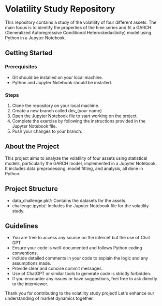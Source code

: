 # Volatility Study Repository

This repository contains a study of the volatility of four different assets.
The main focus is to identify the properties of the time series and fit a GARCH (Generalized Autoregressive Conditional Heteroskedasticity) model using Python in a Jupyter Notebook.

## Getting Started

### Prerequisites
- Git should be installed on your local machine.
- Python and Jupyter Notebook should be installed.
  
### Steps
  1. Clone the repository on your local machine. 
  2. Create a new branch called dev_{your name}
  3. Open the Jupyter Notebook file to start working on the project.
  4. Complete the exercise by following the instructions provided in the Jupyter Notebook file.
  5. Push your changes to your branch.

## About the Project
This project aims to analyze the volatility of four assets using statistical models, particularly the GARCH model, implemented in a Jupyter Notebook. It includes data preprocessing, model fitting, and analysis, all done in Python.

## Project Structure
- data_challenge.pkl/: Contains the datasets for the assets.
- challenge.ipynb/: Includes the Jupyter Notebook file for the volatility study.

## Guidelines
- You are free to access any source on the internet but the use of Chat GPT 
- Ensure your code is well-documented and follows Python coding conventions.
- Include detailed comments in your code to explain the logic and any assumptions made.
- Provide clear and concise commit messages.
- Use of ChatGPT or similar tools to generate code is strictly forbidden.
- If you encounter any issues or have suggestions, feel free to ask directly to the interviewer. 

Thank you for contributing to the volatility study project! Let's enhance our understanding of market dynamics together.
